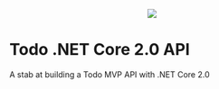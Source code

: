 <p align="center">
<img src ="https://raw.githubusercontent.com/json-api-dotnet/JsonApiDotnetCore/master/logo.png" />
</p>

# Todo .NET Core 2.0 API

A stab at building a Todo MVP API with .NET Core 2.0